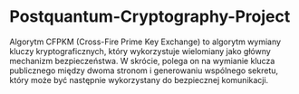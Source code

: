 # Postquantum-Cryptography-Project

Algorytm CFPKM (Cross-Fire Prime Key Exchange) to algorytm wymiany kluczy kryptograficznych, który wykorzystuje wielomiany jako główny mechanizm bezpieczeństwa. W skrócie, polega on na wymianie klucza publicznego między dwoma stronom i generowaniu wspólnego sekretu, który może być następnie wykorzystany do bezpiecznej komunikacji.
